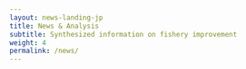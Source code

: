 ```yaml
---
layout: news-landing-jp
title: News & Analysis
subtitle: Synthesized information on fishery improvement
weight: 4
permalink: /news/
---
```

